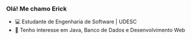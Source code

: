 ### Olá! Me chamo Erick 

- 💻 Estudante de Engenharia de Software | UDESC
- 🌱 Tenho interesse em Java, Banco de Dados e Desenvolvimento Web



